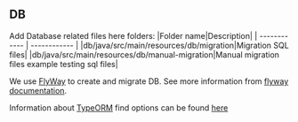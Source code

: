 ## DB

Add Database related files here
folders:
|Folder name|Description|
| ------------ | ------------ |
|db/java/src/main/resources/db/migration|Migration SQL files|
|db/java/src/main/resources/db/manual-migration|Manual migration files example testing sql files|

We use [FlyWay](https://flywaydb.org) to create and migrate DB. See more information from [flyway documentation](https://flywaydb.org/documentation/).

Information about [TypeORM](https://typeorm.io/#/) find options can be found [here](https://typeorm.io/#/find-options)
